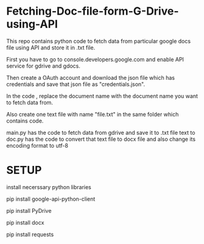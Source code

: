 # Fetching-Doc-file-form-G-Drive-using-API

This repo contains python code to fetch data from particular google docs file using API and store it in .txt file.

First you have to go to console.developers.google.com and enable API service for gdrive and gdocs.

Then create a OAuth account and download the json file which has credentials and save that json file as "credentials.json".

In the code , replace the document name with the document name you want to fetch data from.

Also create one text file with name "file.txt" in the same folder which contains code.

main.py has the code to fetch data from gdrive and save it to .txt file
text to doc.py has the code to convert that text file to docx file and also change its encoding format to utf-8

# SETUP

install necerssary python libraries

pip install google-api-python-client

pip install PyDrive

pip install docx

pip install requests

